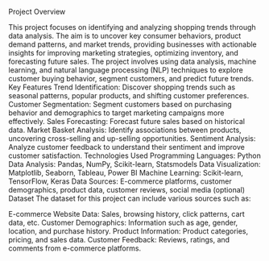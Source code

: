 Project Overview

This project focuses on identifying and analyzing shopping trends through data analysis. The aim is to uncover key consumer behaviors, product demand patterns, and market trends, providing businesses with actionable insights for improving marketing strategies, optimizing inventory, and forecasting future sales. The project involves using data analysis, machine learning, and natural language processing (NLP) techniques to explore customer buying behavior, segment customers, and predict future trends.
Key Features
Trend Identification: Discover shopping trends such as seasonal patterns, popular products, and shifting customer preferences.
Customer Segmentation: Segment customers based on purchasing behavior and demographics to target marketing campaigns more effectively.
Sales Forecasting: Forecast future sales based on historical data.
Market Basket Analysis: Identify associations between products, uncovering cross-selling and up-selling opportunities.
Sentiment Analysis: Analyze customer feedback to understand their sentiment and improve customer satisfaction.
Technologies Used
Programming Languages: Python
Data Analysis: Pandas, NumPy, Scikit-learn, Statsmodels
Data Visualization: Matplotlib, Seaborn, Tableau, Power BI
Machine Learning: Scikit-learn, TensorFlow, Keras
Data Sources: E-commerce platforms, customer demographics, product data, customer reviews, social media (optional)
Dataset
The dataset for this project can include various sources such as:

E-commerce Website Data: Sales, browsing history, click patterns, cart data, etc.
Customer Demographics: Information such as age, gender, location, and purchase history.
Product Information: Product categories, pricing, and sales data.
Customer Feedback: Reviews, ratings, and comments from e-commerce platforms.
